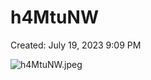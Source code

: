 # h4MtuNW

Created: July 19, 2023 9:09 PM

![h4MtuNW.jpeg](h4MtuNW%2099fe0a9c43d243db9e26d8e5f1829858/h4MtuNW.jpeg)